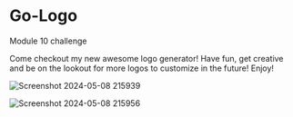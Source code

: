 # Go-Logo
Module 10 challenge

Come checkout my new awesome logo generator!  Have fun, get creative and be on the lookout for more logos to customize in the future!  Enjoy!


![Screenshot 2024-05-08 215939](https://github.com/Dpippin09/Go-Logo/assets/157753619/d336c980-ab36-4327-915c-bc676c4238dc)

![Screenshot 2024-05-08 215956](https://github.com/Dpippin09/Go-Logo/assets/157753619/0f872ab8-06b8-4e65-9597-d170083b72ba)
